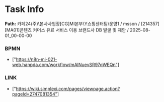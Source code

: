# Task Info

**Path:** 카페24(주)\본사사업장\[CG]MI본부\Y쇼핑센터팀\운영1 / msson / [214357] [MA01]콘텐츠 커머스 유료 서비스 이용 브랜드사 DB 발굴 및 제안 / 2025-08-01_00-00-00

### BPMN
- ["https://n8n-mi-021-web.hanpda.com/workflow/mAlNuevSR97qWEQn"]

### LINK
- ["https://wiki.simplexi.com/pages/viewpage.action?pageId=2747081354"]


